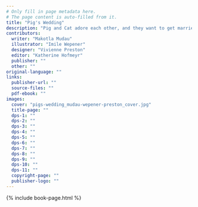 ```yaml
---
# Only fill in page metadata here.
# The page content is auto-filled from it.
title: "Pig's Wedding"
description: "Pig and Cat adore each other, and they want to get married. But can their love survive when their backgrounds are so very different?"
contributors:
  writer: "Makotla Mudau"
  illustrator: "Imile Wepener"
  designer: "Vivienne Preston"
  editor: "Katherine Hofmeyr"
  publisher: ""
  other: ""
original-language: ""
links:
  publisher-url: ""
  source-files: ""
  pdf-ebook: ""
images:
  cover: "pigs-wedding_mudau-wepener-preston_cover.jpg"
  title-page: ""
  dps-1: ""
  dps-2: ""
  dps-3: ""
  dps-4: ""
  dps-5: ""
  dps-6: ""
  dps-7: ""
  dps-8: ""
  dps-9: ""
  dps-10: ""
  dps-11: ""
  copyright-page: ""
  publisher-logo: ""
---
```


{% include book-page.html %}


